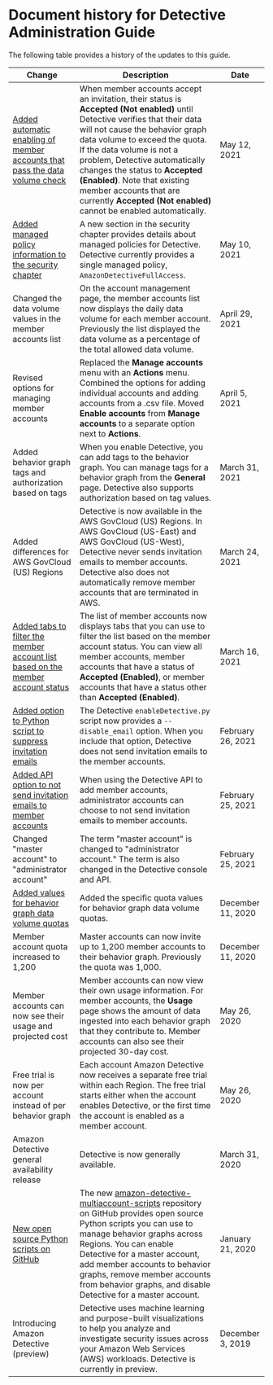 # Document history for Detective Administration Guide<a name="doc-history"></a>

The following table provides a history of the updates to this guide\.


|  Change  |  Description  |  Date  | 
| --- | --- | --- | 
|  [Added automatic enabling of member accounts that pass the data volume check](https://docs.aws.amazon.com/detective/latest/adminguide/graph-admin-add-member-accounts.html)  |  When member accounts accept an invitation, their status is **Accepted \(Not enabled\)** until Detective verifies that their data will not cause the behavior graph data volume to exceed the quota\. If the data volume is not a problem, Detective automatically changes the status to **Accepted \(Enabled\)**\. Note that existing member accounts that are currently **Accepted \(Not enabled\)** cannot be enabled automatically\.  |  May 12, 2021  | 
| [Added managed policy information to the security chapter](https://docs.aws.amazon.com/detective/latest/adminguide/security-iam-awsmanpol.html) | A new section in the security chapter provides details about managed policies for Detective\.  Detective currently provides a single managed policy, `AmazonDetectiveFullAccess`\.  | May 10, 2021 | 
| Changed the data volume values in the member accounts list | On the account management page, the member accounts list now displays the daily data volume for each member account\. Previously the list displayed the data volume as a percentage of the total allowed data volume\.  |  April 29, 2021  | 
|  Revised options for managing member accounts  |  Replaced the **Manage accounts** menu with an **Actions** menu\. Combined the options for adding individual accounts and adding accounts from a \.csv file\. Moved **Enable accounts** from **Manage accounts** to a separate option next to **Actions**\.  |  April 5, 2021  | 
|  Added behavior graph tags and authorization based on tags  |  When you enable Detective, you can add tags to the behavior graph\. You can manage tags for a behavior graph from the **General** page\. Detective also supports authorization based on tag values\.  |  March 31, 2021  | 
|  Added differences for AWS GovCloud \(US\) Regions  |  Detective is now available in the AWS GovCloud \(US\) Regions\. In AWS GovCloud \(US\-East\) and AWS GovCloud \(US\-West\), Detective never sends invitation emails to member accounts\. Detective also does not automatically remove member accounts that are terminated in AWS\.  |  March 24, 2021  | 
|  [Added tabs to filter the member account list based on the member account status](https://docs.aws.amazon.com/detective/latest/adminguide/graph-admin-view-accounts.html#admin-view-graph-accounts-console)  |  The list of member accounts now displays tabs that you can use to filter the list based on the member account status\. You can view all member accounts, member accounts that have a status of **Accepted \(Enabled\)**, or member accounts that have a status other than **Accepted \(Enabled\)**\.  |  March 16, 2021  | 
|  [Added option to Python script to suppress invitation emails](https://docs.aws.amazon.com/detective/latest/adminguide/detective-github-scripts.html)  |  The Detective `enableDetective.py` script now provides a `--disable_email` option\. When you include that option, Detective does not send invitation emails to the member accounts\.  |  February 26, 2021  | 
|  [Added API option to not send invitation emails to member accounts](https://docs.aws.amazon.com/detective/latest/adminguide/graph-admin-add-member-accounts.html)  |  When using the Detective API to add member accounts, administrator accounts can choose to not send invitation emails to member accounts\.  |  February 25, 2021  | 
|  Changed "master account" to "administrator account"  |  The term "master account" is changed to "administrator account\." The term is also changed in the Detective console and API\.  |  February 25, 2021  | 
| [Added values for behavior graph data volume quotas](https://docs.aws.amazon.com/detective/latest/adminguide/regions-limitations.html#quotas) | Added the specific quota values for behavior graph data volume quotas\. | December 11, 2020 | 
|  Member account quota increased to 1,200  |  Master accounts can now invite up to 1,200 member accounts to their behavior graph\. Previously the quota was 1,000\.  |  December 11, 2020  | 
|  Member accounts can now see their usage and projected cost  |  Member accounts can now view their own usage information\. For member accounts, the **Usage** page shows the amount of data ingested into each behavior graph that they contribute to\. Member accounts can also see their projected 30\-day cost\.  |  May 26, 2020  | 
|  Free trial is now per account instead of per behavior graph  |  Each account Amazon Detective now receives a separate free trial within each Region\. The free trial starts either when the account enables Detective, or the first time the account is enabled as a member account\.  |  May 26, 2020  | 
|  Amazon Detective general availability release  |  Detective is now generally available\.  |  March 31, 2020  | 
|  [New open source Python scripts on GitHub](detective-github-scripts.md)  |  The new [amazon\-detective\-multiaccount\-scripts](https://github.com/aws-samples/amazon-detective-multiaccount-scripts) repository on GitHub provides open source Python scripts you can use to manage behavior graphs across Regions\. You can enable Detective for a master account, add member accounts to behavior graphs, remove member accounts from behavior graphs, and disable Detective for a master account\.  |  January 21, 2020  | 
|  Introducing Amazon Detective \(preview\)  |  Detective uses machine learning and purpose\-built visualizations to help you analyze and investigate security issues across your Amazon Web Services \(AWS\) workloads\. Detective is currently in preview\.  |  December 3, 2019  | 